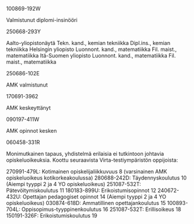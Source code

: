 100869-192W

Valmistunut diplomi-insinööri

250668-293Y

Aalto-yliopistonäytä
    Tekn. kand., kemian tekniikka
    Dipl.ins., kemian tekniikka
Helsingin yliopisto
    Luonnont. kand., matematiikka
    Fil. maist., matematiikka
Itä-Suomen yliopisto
    Luonnont. kand., matematiikka
    Fil. maist., matematiikka

250686-102E

AMK valmistunut

170691-3962

AMK keskeyttänyt

090197-411W

AMK opinnot kesken

060458-331R

Monimutkainen tapaus, yhdistelmä erilaisia ei tutkintoon johtavia opiskeluoikeuksia. Koottu seuraavista Virta-testiympäristön oppijoista:

270991-479L: Kotimainen opiskelijaliikkuvuus <Tyyppi>8</Tyyppi> (varsinainen AMK opiskeluoikeus kotikorkeakoulussa)
280688-242D: Täydennyskoulutus         <Tyyppi>10</Tyyppi>     (Aiempi tyyppi 2 ja 4 YO opiskeluoikeus)
251087-532T: Pätevöitymiskoulutus     <Tyyppi>11</Tyyppi>
180183-899U: Erikoistumisopinnot     <Tyyppi>12</Tyyppi>
240672-432U: Opettajan pedagogiset opinnot        <Tyyppi>14</Tyyppi>        (Aiempi tyyppi 2 ja 4 YO opiskeluoikeus)
030874-618D: Ammatillinen opettajankoulutus        <Tyyppi>15</Tyyppi>
100893-704L: Oppisopimus-tyyppinenkoulutus        <Tyyppi>16</Tyyppi>
251087-532T: Erillisoikeus         <Tyyppi>18</Tyyppi>
150191-326F: Erikoistumiskoulutus     <Tyyppi>19</Tyyppi>

